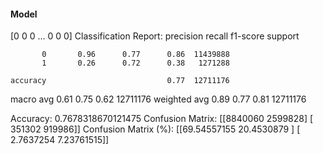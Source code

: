 #### Model
[0 0 0 ... 0 0 0]
Classification Report:
              precision    recall  f1-score   support

           0       0.96      0.77      0.86  11439888
           1       0.26      0.72      0.38   1271288

    accuracy                           0.77  12711176
   macro avg       0.61      0.75      0.62  12711176
weighted avg       0.89      0.77      0.81  12711176

Accuracy: 0.7678318670121475
Confusion Matrix:
[[8840060 2599828]
 [ 351302  919986]]
Confusion Matrix (%):
[[69.54557155 20.4530879 ]
 [ 2.7637254   7.23761515]]
